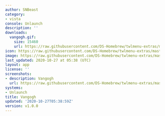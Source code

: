 ```yaml
---
author: SNBeast
category:
- vista
console: Unlaunch
description: ''
downloads:
  vangogh.gif:
    size: 15460
    url: https://raw.githubusercontent.com/DS-Homebrew/twlmenu-extras/master/_nds/TWiLightMenu/unlaunch/backgrounds/vangogh.gif
icon: https://raw.githubusercontent.com/DS-Homebrew/twlmenu-extras/master/_nds/TWiLightMenu/unlaunch/backgrounds/vangogh.gif
image: https://raw.githubusercontent.com/DS-Homebrew/twlmenu-extras/master/_nds/TWiLightMenu/unlaunch/backgrounds/vangogh.gif
last_updated: 2020-10-27 at 05:38 (UTC)
layout: app
license: ''
screenshots:
- description: Vangogh
  url: https://raw.githubusercontent.com/DS-Homebrew/twlmenu-extras/master/_nds/TWiLightMenu/unlaunch/backgrounds/vangogh.gif
systems:
- Unlaunch
title: Vangogh
updated: '2020-10-27T05:38:59Z'
version: v1.0.0
---
```

